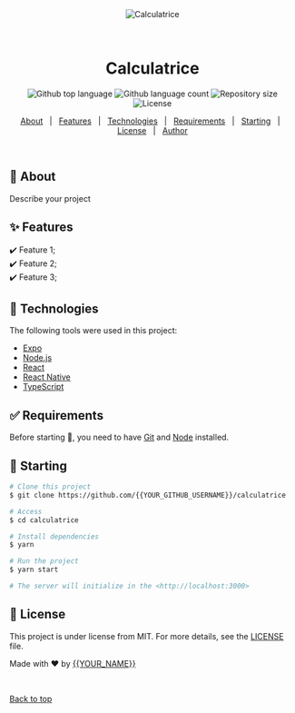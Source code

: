 <div align="center" id="top"> 
  <img src="./.github/app.gif" alt="Calculatrice" />

  &#xa0;

  <!-- <a href="https://calculatrice.netlify.app">Demo</a> -->
</div>

<h1 align="center">Calculatrice</h1>

<p align="center">
  <img alt="Github top language" src="https://img.shields.io/github/languages/top/{{YOUR_GITHUB_USERNAME}}/calculatrice?color=56BEB8">

  <img alt="Github language count" src="https://img.shields.io/github/languages/count/{{YOUR_GITHUB_USERNAME}}/calculatrice?color=56BEB8">

  <img alt="Repository size" src="https://img.shields.io/github/repo-size/{{YOUR_GITHUB_USERNAME}}/calculatrice?color=56BEB8">

  <img alt="License" src="https://img.shields.io/github/license/{{YOUR_GITHUB_USERNAME}}/calculatrice?color=56BEB8">

  <!-- <img alt="Github issues" src="https://img.shields.io/github/issues/{{YOUR_GITHUB_USERNAME}}/calculatrice?color=56BEB8" /> -->

  <!-- <img alt="Github forks" src="https://img.shields.io/github/forks/{{YOUR_GITHUB_USERNAME}}/calculatrice?color=56BEB8" /> -->

  <!-- <img alt="Github stars" src="https://img.shields.io/github/stars/{{YOUR_GITHUB_USERNAME}}/calculatrice?color=56BEB8" /> -->
</p>

<!-- Status -->

<!-- <h4 align="center"> 
	🚧  Calculatrice 🚀 Under construction...  🚧
</h4> 

<hr> -->

<p align="center">
  <a href="#dart-about">About</a> &#xa0; | &#xa0; 
  <a href="#sparkles-features">Features</a> &#xa0; | &#xa0;
  <a href="#rocket-technologies">Technologies</a> &#xa0; | &#xa0;
  <a href="#white_check_mark-requirements">Requirements</a> &#xa0; | &#xa0;
  <a href="#checkered_flag-starting">Starting</a> &#xa0; | &#xa0;
  <a href="#memo-license">License</a> &#xa0; | &#xa0;
  <a href="https://github.com/{{YOUR_GITHUB_USERNAME}}" target="_blank">Author</a>
</p>

<br>

## :dart: About ##

Describe your project

## :sparkles: Features ##

:heavy_check_mark: Feature 1;\
:heavy_check_mark: Feature 2;\
:heavy_check_mark: Feature 3;

## :rocket: Technologies ##

The following tools were used in this project:

- [Expo](https://expo.io/)
- [Node.js](https://nodejs.org/en/)
- [React](https://pt-br.reactjs.org/)
- [React Native](https://reactnative.dev/)
- [TypeScript](https://www.typescriptlang.org/)

## :white_check_mark: Requirements ##

Before starting :checkered_flag:, you need to have [Git](https://git-scm.com) and [Node](https://nodejs.org/en/) installed.

## :checkered_flag: Starting ##

```bash
# Clone this project
$ git clone https://github.com/{{YOUR_GITHUB_USERNAME}}/calculatrice

# Access
$ cd calculatrice

# Install dependencies
$ yarn

# Run the project
$ yarn start

# The server will initialize in the <http://localhost:3000>
```

## :memo: License ##

This project is under license from MIT. For more details, see the [LICENSE](LICENSE.md) file.


Made with :heart: by <a href="https://github.com/{{YOUR_GITHUB_USERNAME}}" target="_blank">{{YOUR_NAME}}</a>

&#xa0;

<a href="#top">Back to top</a>
